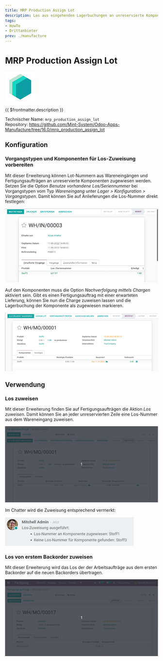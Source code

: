 ```yaml
---
title: MRP Production Assign Lot
description: Los aus eingehenden Lagerbuchungen an unreservierte Komponenten zuweisen.
tags:
- HowTo
- Drittanbieter
prev: ./manufacture
---
```

# MRP Production Assign Lot
![icon_oms_box](attachments/icons_odoo_mint_system.png)

{{ $frontmatter.description }}

Technischer Name: `mrp_production_assign_lot`\
Repository: <https://github.com/Mint-System/Odoo-Apps-Manufacture/tree/16.0/mrp_production_assign_lot>

## Konfiguration

### Vorgangstypen und Komponenten für Los-Zuweisung vorbereiten

Mit dieser Erweiterung können Lot-Nummern aus Wareneingängen und Fertigungsaufträgen an unreservierte Komponenten zugewiesen werden. Setzen Sie die Option *Benutze vorhandene Los/Seriennummer* bei Vorgangstypen  vom Typ *Wareneingang* unter *Lager > Konfiguration > Vorgangstypen*. Damit können Sie auf Anlieferungen die Los-Nummer direkt festlegen:

![](attachments/MRP%20Production%20Assign%20Lot%20Wareneingang.png)

Auf den Komponenten muss die Option *Nachverfolgung mittels Chargen* aktiviert sein. Gibt es einen Fertigungsauftrag mit einer erwarteten Lieferung, können Sie nun die Charge zuweisen lassen und die Lagerbuchung der Komponente als zugewiesen markieren.

![](attachments/MRP%20Production%20Assign%20Lot%20Fertigungsauftrag.png)

## Verwendung

### Los zuweisen

Mit dieser Erweiterung finden Sie auf Fertigungsaufträgen die Aktion *Los zuweisen*. Damit können Sie an jeder unreservierten Zeile eine Los-Nummer aus dem Wareneingang zuweisen.

![MRP Production Assign Lot](attachments/MRP%20Production%20Assign%20Lot.gif)

Im Chatter wird die Zuweisung entsprechend vermerkt:

![](attachments/MRP%20Production%20Assign%20Lot%20Chatter.png)

### Los von erstem Backorder zuweisen

Mit dieser Erweiterung wird das Los der der Arbeitsaufträge aus dem ersten Backorder auf die neuen Backorders übertragen.

![MRP Production Assign Lot Backorder](attachments/MRP%20Production%20Assign%20Lot%20Backorder.gif)